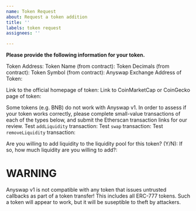 ```yaml
---
name: Token Request
about: Request a token addition
title: ''
labels: token request
assignees: ''

---
```


**Please provide the following information for your token.**

Token Address: 
Token Name (from contract): 
Token Decimals (from contract): 
Token Symbol (from contract): 
Anyswap Exchange Address of Token: 

Link to the official homepage of token:
Link to CoinMarketCap or CoinGecko page of token:

Some tokens (e.g. BNB) do not work with Anyswap v1. In order to assess if your token works correctly, please complete small-value transactions of each of the types below, and submit the Etherscan transaction links for our review.
Test `addLiquidity` transaction: 
Test `swap` transaction: 
Test `removeLiquidity` transaction: 

Are you willing to add liquidity to the liquidity pool for this token? (Y/N): 
If so, how much liquidity are you willing to add?: 

# WARNING
Anyswap v1 is not compatible with any token that issues untrusted callbacks as part of a token transfer!  This includes all ERC-777 tokens.  Such a token will appear to work, but it will be suseptible to theft by attackers.
